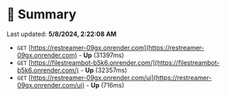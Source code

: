 # 📖 Summary
Last updated: **5/8/2024, 2:22:08 AM**

- `GET` [https://restreamer-09gx.onrender.com](https://restreamer-09gx.onrender.com) - **Up** (31397ms)
- `GET` [https://filestreambot-b5k6.onrender.com/](https://filestreambot-b5k6.onrender.com/) - **Up** (32357ms)
- `GET` [https://restreamer-09gx.onrender.com/ui](https://restreamer-09gx.onrender.com/ui) - **Up** (716ms)
